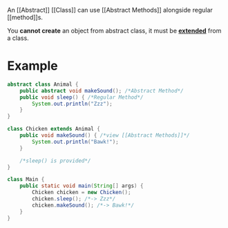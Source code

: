 An [[Abstract]] [[Class]] can use [[Abstract Methods]] alongside regular [[method]]s.

You **cannot create** an object from abstract class, it must be **[extended](Inheritance.md)** from a class.

# **Example**

```java
abstract class Animal {
	public abstract void makeSound(); /*Abstract Method*/
	public void sleep() { /*Regular Method*/
		System.out.println("Zzz");
	} 
}

class Chicken extends Animal {
	public void makeSound() { /*view [[Abstract Methods]]*/
		System.out.println("Bawk!");
	}

	/*sleep() is provided*/
}

class Main {
	public static void main(String[] args) {
		Chicken chicken = new Chicken();
		chicken.sleep(); /*-> Zzz*/
		chicken.makeSound(); /*-> Bawk!*/
	}
}
```

